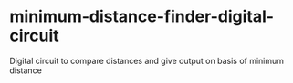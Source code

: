 # minimum-distance-finder-digital-circuit
Digital circuit to compare distances and give output on basis of minimum distance
